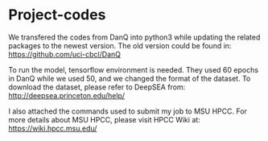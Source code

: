 # Project-codes
We transfered the codes from DanQ into python3 while updating the related packages to the newest version. The old version could be found in: https://github.com/uci-cbcl/DanQ

To run the model, tensorflow environment is needed. They used 60 epochs in DanQ while we used 50, and we changed the format of the dataset. To download the dataset, please refer to DeepSEA from:
http://deepsea.princeton.edu/help/

I also attached the commands used to submit my job to MSU HPCC. For more details about MSU HPCC, please visit HPCC Wiki at: https://wiki.hpcc.msu.edu/
